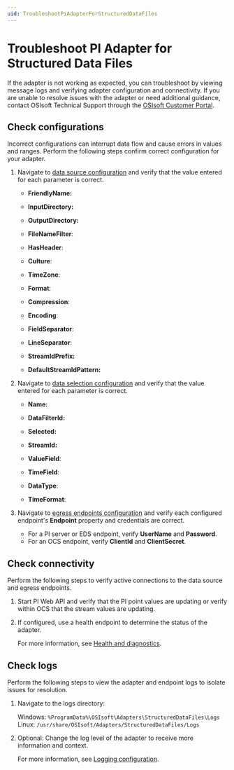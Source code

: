 ```yaml
---
uid: TroubleshootPiAdapterForStructuredDataFiles
---
```


# Troubleshoot PI Adapter for Structured Data Files

If the adapter is not working as expected, you can troubleshoot by viewing message logs and verifying adapter configuration and connectivity. If you are unable to resolve issues with the adapter or need additional guidance, contact OSIsoft Technical Support through the [OSIsoft Customer Portal](https://my.osisoft.com/).

## Check configurations

Incorrect configurations can interrupt data flow and cause errors in values and ranges. Perform the following steps confirm correct configuration for your adapter.

1. Navigate to [data source configuration](xref:PIAdapterForSDFDataSourceConfiguration) and verify that the value entered for each parameter is correct.

    <!-- Mark Bishop 4/22: Requesting SME assistance on:

    1. Which parameters to check when troubleshooting. We should omit any parameters on this last won't "break" data collection.
    2. For parameters that will "break" data collection, list how the misconfigured value affects data collection. Examples from Modbus:

        * DeviceId - The referenced device exists in the data source configuration.

            A non-existent or incorrect DeviceId causes the adapter to not find the data source device.

        * UnitId - The correct UnitId number is referenced.

            An incorrect UnitId number can cause the adapter to request data from a different or non-existent device.

    -->

    * **FriendlyName:**

        <!-- SWAG: Omit parameter -->

    * **InputDirectory:**

        <!-- SWAG: The input directory containing structured data files is valid. -->

    * **OutputDirectory:**

        <!-- SWAG: The output directory for processed structured data files is valid. -->

    * **FileNameFilter**:

        <!-- SWAG: The pattern value matches files intended for processing. If the value is intended, the adapter will not process the correct files. -->

    * **HasHeader**:

        <!-- SWAG: If processing CSV files that include a header line, verify that this parameter is set to `true`. -->

    * **Culture**:

        <!-- SWAG: Verify that the intended culture is set. -->

    * **TimeZone**:

        <!-- SWAG: Verify that the intended timezone is set. -->

    * **Format**:

        <!-- SWAG:  Verify that the value matches the file type for processing. -->

    * **Compression**:

        <!-- SWAG: If processing files that are compressed, verify that the value is set to correct format. -->

    * **Encoding**:

        <!-- SWAG: Verify that the value is set to the correct encoding. -->

    * **FieldSeparator**:

        <!-- SWAG: If processing CSV files, verify that the correct delineation character is set. -->

    * **LineSeparator**:

        <!-- SWAG: If processing CSV files, verify that the correct character for separating lines is set. -->

    * **StreamIdPrefix:**

        <!-- SWAG: Omit parameter -->

    * **DefaultStreamIdPattern:**

        <!-- SWAG: Omit parameter -->


2. Navigate to [data selection configuration](xref:PIAdapterForSDFDataSelectionConfiguration) and verify that the value entered for each parameter is correct.

    <!-- Mark Bishop 4/22: Requesting SME assistance on:

    1. Which parameters to check when troubleshooting. We should omit any parameters on this last won't "break" data collection. 
    2. For parameters that will "break" data collection, list how the misconfigured value affects data collection. Examples from Modbus:

        * DeviceId - The referenced device exists in the data source configuration.

            A non-existent or incorrect DeviceId causes the adapter to not find the data source device.

        * UnitId - The correct UnitId number is referenced.

            An incorrect UnitId number can cause the adapter to request data from a different or non-existent device.

    -->

    * **Name:**

        <!-- SWAG: omit parameter -->

    * **DataFilterId:**

        <!-- SWAG: omit parameter -->

    * **Selected:**

        <!-- SWAG: omit parameter -->

    * **StreamId:**

        <!-- SWAG: omit parameter -->

    * **ValueField**:

        <!-- SWAG: The JSONPath, XPath, or CSV expression is valid. With an invalid expression, the adapter cannot extract a data value. -->

    * **TimeField**:

        <!-- SWAG: The JSONPath, XPath, or CSV expression is valid. With an invalid expression, the adapter cannot extract a timestamp. -->

    * **DataType**:

        <!-- SWAG: The correct data type is referenced. An incorrect data type causes data conversion to fail. -->

    * **TimeFormat**:

        <!-- SWAG: The correct time format is referenced. A time format that does not match the value from **TimeField** means that the adapter cannot convert the timestamp.<br/><br/> -->


3. Navigate to [egress endpoints configuration](xref:EgressEndpointsConfiguration) and verify each configured endpoint's **Endpoint** property and credentials are correct.

    * For a PI server or EDS endpoint, verify **UserName** and **Password**.
    * For an OCS endpoint, verify **ClientId** and **ClientSecret**.

## Check connectivity

Perform the following steps to verify active connections to the data source and egress endpoints.

1. Start PI Web API and verify that the PI point values are updating or verify within OCS that the stream values are updating.

2. If configured, use a health endpoint to determine the status of the adapter.

    For more information, see [Health and diagnostics](xref:HealthAndDiagnostics).

## Check logs

Perform the following steps to view the adapter and endpoint logs to isolate issues for resolution.

1. Navigate to the logs directory:

    Windows: `%ProgramData%\OSIsoft\Adapters\StructuredDataFiles\Logs`
    Linux: `/usr/share/OSIsoft/Adapters/StructuredDataFiles/Logs`

2. Optional: Change the log level of the adapter to receive more information and context.

    For more information, see [Logging configuration](xref:LoggingConfiguration).
